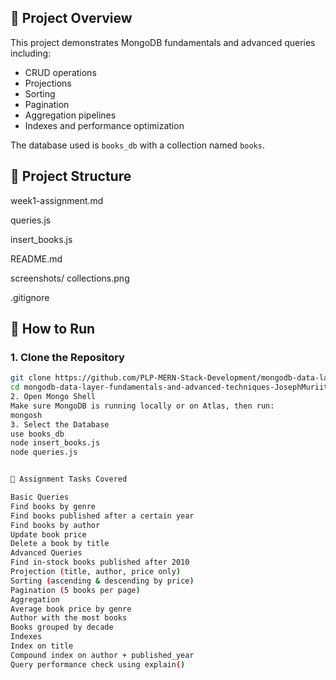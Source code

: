 ## 📌 Project Overview
This project demonstrates MongoDB fundamentals and advanced queries including:
- CRUD operations
- Projections
- Sorting
- Pagination
- Aggregation pipelines
- Indexes and performance optimization

The database used is `books_db` with a collection named `books`.

## 📂 Project Structure
week1-assignment.md

queries.js

insert_books.js

README.md 

screenshots/
 collections.png
 
.gitignore             

## 🚀 How to Run

### 1. Clone the Repository
```bash
git clone https://github.com/PLP-MERN-Stack-Development/mongodb-data-layer-fundamentals-and-advanced-techniques-JosephMuriithiWarui.git
cd mongodb-data-layer-fundamentals-and-advanced-techniques-JosephMuriithiWarui
2. Open Mongo Shell
Make sure MongoDB is running locally or on Atlas, then run:
mongosh
3. Select the Database
use books_db
node insert_books.js
node queries.js


📄 Assignment Tasks Covered

Basic Queries
Find books by genre
Find books published after a certain year
Find books by author
Update book price
Delete a book by title
Advanced Queries
Find in-stock books published after 2010
Projection (title, author, price only)
Sorting (ascending & descending by price)
Pagination (5 books per page)
Aggregation
Average book price by genre
Author with the most books
Books grouped by decade
Indexes
Index on title
Compound index on author + published_year
Query performance check using explain()
